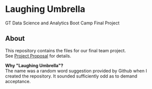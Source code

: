 # Laughing Umbrella
GT Data Science and Analytics Boot Camp Final Project


## About 
This repository contains the files for our final team project.  
See [Project Proposal](https://github.com/andrewboring/laughing-umbrella/blob/master/Project-Proposal.md) for details.


**Why "Laughing Umbrella"?**   
The name was a random word suggestion provided by Github when I created the repository. It sounded sufficiently odd as to demand acceptance. 


